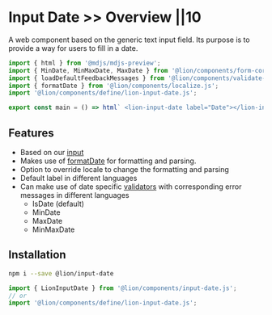 # Input Date >> Overview ||10

A web component based on the generic text input field. Its purpose is to provide a way for users to fill in a date.

```js script
import { html } from '@mdjs/mdjs-preview';
import { MinDate, MinMaxDate, MaxDate } from '@lion/components/form-core.js';
import { loadDefaultFeedbackMessages } from '@lion/components/validate-messages.js';
import { formatDate } from '@lion/components/localize.js';
import '@lion/components/define/lion-input-date.js';
```

```js preview-story
export const main = () => html` <lion-input-date label="Date"></lion-input-date> `;
```

## Features

- Based on our [input](../input/overview.md)
- Makes use of [formatDate](../../fundamentals/systems/localize/dates.md) for formatting and parsing.
- Option to override locale to change the formatting and parsing
- Default label in different languages
- Can make use of date specific [validators](../../fundamentals/systems/form/validate.md) with corresponding error messages in different languages
  - IsDate (default)
  - MinDate
  - MaxDate
  - MinMaxDate

## Installation

```bash
npm i --save @lion/input-date
```

```js
import { LionInputDate } from '@lion/components/input-date.js';
// or
import '@lion/components/define/lion-input-date.js';
```
